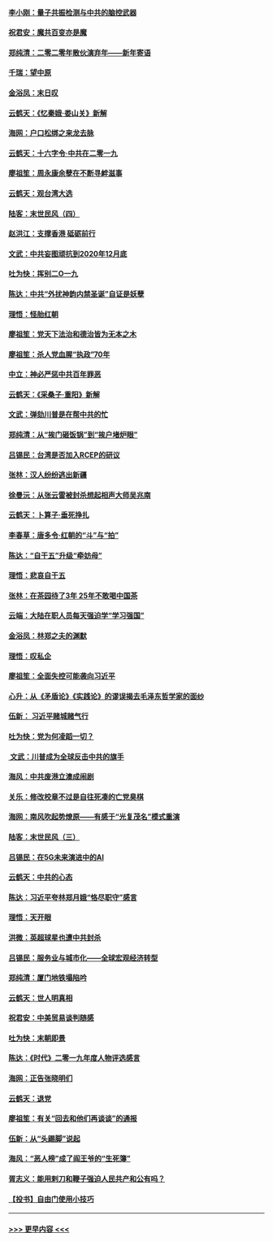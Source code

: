 #### [李小刚：量子共振检测与中共的脑控武器](../pages/nsc993/n11754518.md?t=12310144) 
#### [祝君安：魔共百变亦是魔](../pages/nsc993/n11754469.md?t=12310144) 
#### [郑纯清：二零二零年散伙演弃年——新年寄语](../pages/nsc993/n11754195.md?t=12310144) 
#### [千瑞：望中原](../pages/nsc993/n11754159.md?t=12310144) 
#### [金浴凤：末日叹](../pages/nsc993/n11752359.md?t=12310144) 
#### [云鹤天：《忆秦娥‧娄山关》新解](../pages/nsc993/n11752348.md?t=12310144) 
#### [海网：户口松绑之来龙去脉](../pages/nsc993/n11752328.md?t=12310144) 
#### [云鹤天：十六字令‧中共在二零一九](../pages/nsc993/n11752305.md?t=12310144) 
#### [廖祖笙：周永康余孽在不断寻衅滋事](../pages/nsc993/n11751013.md?t=12310144) 
#### [云鹤天：观台湾大选](../pages/nsc993/n11751007.md?t=12310144) 
#### [陆客：末世民风（四）](../pages/nsc993/n11749203.md?t=12310144) 
#### [赵洪江：支撑香港 砥砺前行](../pages/nsc993/n11748482.md?t=12310144) 
#### [文武：中共妄图顽抗到2020年12月底](../pages/nsc993/n11748446.md?t=12310144) 
#### [吐为快：挥别二O一九](../pages/nsc993/n11748411.md?t=12310144) 
#### [陈达：中共“外扰神韵内禁圣诞”自证是妖孽](../pages/nsc993/n11748226.md?t=12310144) 
#### [理悟：怪胎红朝](../pages/nsc993/n11748206.md?t=12310144) 
#### [廖祖笙：党天下法治和德治皆为无本之木](../pages/nsc993/n11748135.md?t=12310144) 
#### [廖祖笙：杀人党血腥“执政”70年](../pages/nsc993/n11745144.md?t=12310144) 
#### [中立：神必严惩中共百年罪恶](../pages/nsc993/n11744970.md?t=12310144) 
#### [云鹤天：《采桑子‧重阳》新解](../pages/nsc993/n11744948.md?t=12310144) 
#### [文武：弹劾川普是在帮中共的忙](../pages/nsc993/n11744758.md?t=12310144) 
#### [郑纯清：从“挨门砸饭锅”到“挨户堵炉眼”](../pages/nsc993/n11744745.md?t=12310144) 
#### [吕锡民：台湾是否加入RCEP的研议](../pages/nsc993/n11744701.md?t=12310144) 
#### [张林：汉人纷纷逃出新疆](../pages/nsc993/n11743530.md?t=12310144) 
#### [徐曼沅：从张云雷被封杀想起相声大师吴兆南](../pages/nsc993/n11741816.md?t=12310144) 
#### [云鹤天：卜算子‧垂死挣扎](../pages/nsc993/n11739956.md?t=12310144) 
#### [李春草：唐多令‧红朝的“斗”与“拍”](../pages/nsc993/n11739830.md?t=12310144) 
#### [陈达：“自干五”升级“牵妨母”](../pages/nsc993/n11739724.md?t=12310144) 
#### [理悟：悲哀自干五](../pages/nsc993/n11739547.md?t=12310144) 
#### [张林：在茶园待了3年 25年不敢喝中国茶](../pages/nsc993/n11739240.md?t=12310144) 
#### [云端：大陆在职人员每天强迫学“学习强国”](../pages/nsc993/n11738735.md?t=12310144) 
#### [金浴凤：林郑之夫的渊默](../pages/nsc993/n11737735.md?t=12310144) 
#### [理悟：叹私企](../pages/nsc993/n11737715.md?t=12310144) 
#### [廖祖笙：全面失控可能袭向习近平](../pages/nsc993/n11737704.md?t=12310144) 
#### [心升：从《矛盾论》《实践论》的谬误揭去毛泽东哲学家的面纱](../pages/nsc993/n11736962.md?t=12310144) 
#### [伍新： 习近平赌城赌气行](../pages/nsc993/n11736929.md?t=12310144) 
#### [吐为快：党为何凌蹈一切？](../pages/nsc993/n11736915.md?t=12310144) 
#### [ 文武：川普成为全球反击中共的旗手](../pages/nsc993/n11736882.md?t=12310144) 
#### [海风：中共废港立澳成闹剧](../pages/nsc993/n11735857.md?t=12310144) 
#### [关乐：修改校章不过是自往死凑的亡党臭棋](../pages/nsc993/n11735097.md?t=12310144) 
#### [海网：南风吹起势燎原——有感于“光复茂名”模式重演](../pages/nsc993/n11732308.md?t=12310144) 
#### [陆客：末世民风（三）](../pages/nsc993/n11732211.md?t=12310144) 
#### [吕锡民：在5G未来演进中的AI](../pages/nsc993/n11730010.md?t=12310144) 
#### [云鹤天：中共的心态](../pages/nsc993/n11729906.md?t=12310144) 
#### [陈达：习近平夸林郑月娥“恪尽职守”感言](../pages/nsc993/n11729881.md?t=12310144) 
#### [理悟：天开眼](../pages/nsc993/n11729699.md?t=12310144) 
#### [洪微：英超球星也遭中共封杀](../pages/nsc993/n11727243.md?t=12310144) 
#### [吕锡民：服务业与城市化——全球宏观经济转型](../pages/nsc993/n11725845.md?t=12310144) 
#### [郑纯清：厦门地铁塌陷吟](../pages/nsc993/n11725813.md?t=12310144) 
#### [云鹤天：世人明真相](../pages/nsc993/n11725621.md?t=12310144) 
#### [祝君安：中美贸易谈判随感](../pages/nsc993/n11725609.md?t=12310144) 
#### [吐为快：末朝即景](../pages/nsc993/n11723365.md?t=12310144) 
#### [陈达：《时代》二零一九年度人物评选感言](../pages/nsc993/n11723337.md?t=12310144) 
#### [海网：正告张晓明们](../pages/nsc993/n11723228.md?t=12310144) 
#### [云鹤天：退党](../pages/nsc993/n11723056.md?t=12310144) 
#### [廖祖笙：有关“回去和他们再谈谈”的通报](../pages/nsc993/n11722442.md?t=12310144) 
#### [伍新：从“头踢脚”说起](../pages/nsc993/n11722429.md?t=12310144) 
#### [海风：“恶人榜”成了阎王爷的“生死簿”](../pages/nsc993/n11722272.md?t=12310144) 
#### [胥志义：能用剌刀和鞭子强迫人民共产和公有吗？](../pages/nsc993/n11720569.md?t=12310144) 
#### [【投书】自由门使用小技巧](../pages/nsc993/n11720180.md?t=12310144) 

----
#### [ >>> 更早内容 <<< ](../indexes/nsc993-earlier.md)
